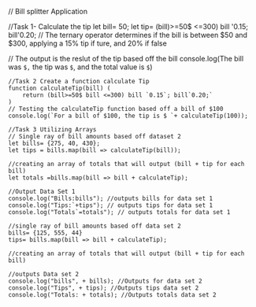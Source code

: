 // Bill splitter Application

//Task 1- Calculate the tip 
let bill= 50;
let tip= (bill)>=50$ <=300) bill '0.15; bill'0.20;
// The ternary operator determines if the bill is between $50 and $300, applying a 15% tip if ture, and 20% if false

// The output is the reslut of the tip based off the bill
console.log(The bill was `$,` the tip was `$`, and the total value is `$`)

    //Task 2 Create a function calculate Tip
    function calculateTip(bill) (
        return (bill>=50$ bill <=300) bill `0.15`; bill`0.20;`
    )
    // Testing the calculateTip function based off a bill of $100
    console.log(`For a bill of $100, the tip is $ `+ calculateTip(100));

    //Task 3 Utilizing Arrays
    // Single ray of bill amounts based off dataset 2
    let bills= {275, 40, 430};
    let tips = bills.map(bill => calculateTip(bill));

    //creating an array of totals that will output (bill + tip for each bill)
    let totals =bills.map(bill => bill + calculateTip);

    //Output Data Set 1
    console.log("Bills:bills"); //outputs bills for data set 1
    console.log("Tips:`+tips"); // outputs tips for data set 1
    console.log("Totals`=totals"); // outputs totals for data set 1
    
    //single ray of bill amounts based off data set 2
    bills= {125, 555, 44}
    tips= bills.map(bill => bill + calculateTip);

    //creating an array of totals that will output (bill + tip for each bill)

    //outputs Data set 2
    console.log("bills", + bills); //Outputs for data set 2
    console.log("Tips", + tips); //Outputs tips data set 2
    console.log("Totals: + totals); //Outputs totals data set 2



